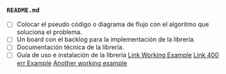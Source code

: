 ### `README.md`

- [ ] Colocar el pseudo código o diagrama de flujo con el algoritmo que soluciona el problema.
- [ ] Un board con el backlog para la implementación de la librería.
- [ ] Documentación técnica de la librería.
- [ ] Guía de uso e instalación de la librería
[Link Working Example](https://es.wikipedia.org/wiki/Markdown)
[Link 400 err Example](http://httpbin.org/status/400)
[Another working example](https://i.ibb.co/w0xwgcw/diagrama-markdown.png)
